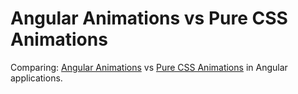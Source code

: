 # Angular Animations vs Pure CSS Animations
Comparing: [Angular Animations](https://angular.io/guide/animations) vs [Pure CSS Animations](https://developer.mozilla.org/en-US/docs/Web/CSS/CSS_Animations/Using_CSS_animations) in Angular applications.
